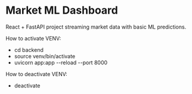 # Market ML Dashboard

React + FastAPI project streaming market data with basic ML predictions.



How to activate VENV:
- cd backend
- source venv/bin/activate
- uvicorn app:app --reload --port 8000

How to deactivate VENV:
- deactivate